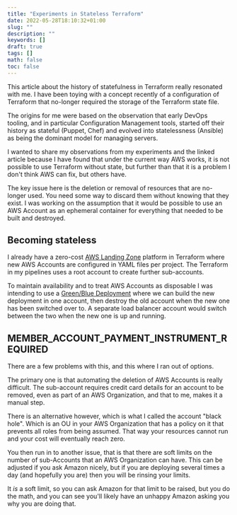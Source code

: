 ```yaml
---
title: "Experiments in Stateless Terraform"
date: 2022-05-28T18:10:32+01:00
slug: ""
description: ""
keywords: []
draft: true
tags: []
math: false
toc: false
---
```


This article about the history of statefulness in Terraform really resonated with me. I have been toying with a concept recently of a configuration of Terraform that no-longer required the storage of the Terraform state file.

The origins for me were based on the observation that early DevOps tooling, and in particular Configuration Management tools, started off their history as stateful (Puppet, Chef) and evolved into statelessness (Ansible) as being the dominant model for managing servers.

I wanted to share my observations from my experiments and the linked article because I have found that under the current way AWS works, it is not possible to use Terraform without state, but further than that it is a problem I don't think AWS can fix, but others have.

The key issue here is the deletion or removal of resources that are no-longer used. You need some way to discard them without knowing that they exist. I was working on the assumption that it would be possible to use an AWS Account as an ephemeral container for everything that needed to be built and destroyed.   

## Becoming stateless

I already have a zero-cost [AWS Landing Zone](https://aws.amazon.com/solutions/implementations/aws-landing-zone/) platform in Terraform where new AWS Accounts are configured in YAML files per project. The Terraform in my pipelines uses a root account to create further sub-accounts.

To maintain availability and to treat AWS Accounts as disposable I was intending to use a [Green/Blue Deployment](https://www.redhat.com/en/topics/devops/what-is-blue-green-deployment) where we can build the new deployment in one account, then destroy the old account when the new one has been switched over to. A separate load balancer account would switch between the two when the new one is up and running.

## MEMBER_ACCOUNT_PAYMENT_INSTRUMENT_REQUIRED

There are a few problems with this, and this where I ran out of options.

The primary one is that automating the deletion of AWS Accounts is really difficult. The sub-account requires credit card details for an account to be removed, even as part of an AWS Organization, and that to me, makes it a manual step.

There is an alternative however, which is what I called the account "black hole". Which is an OU in your AWS Organization that has a policy on it that prevents all roles from being assumed. That way your resources cannot run and your cost will eventually reach zero.

You then run in to another issue, that is that there are soft limits on the number of sub-Accounts that an AWS Organization can have. This can be adjusted if you ask Amazon nicely, but if you are deploying several times a day (and hopefully you are) then you will be rinsing your limits.

It _is_ a soft limit, so you can ask Amazon for that limit to be raised, but you do the math, and you can see you'll likely have an unhappy Amazon asking you why you are doing that.
